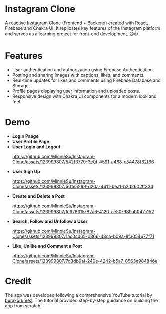 <a name="readme-top"></a>

# Instagram Clone
A reactive Instagram Clone (Frontend + Backend) created with React, Firebase and Chakra UI. It replicates key features of the Instagram platform and serves as a learning project for front-end development. :smile::thumbsup:
</br>

# Features
<ul>
  <li>User authentication and authorization using Firebase Authentication.</li>
<li>Posting and sharing images with captions, likes, and comments.</li>
<li>Real-time updates for likes and comments using Firebase Database and Storage.</li>
<li>Profile pages displaying user information and uploaded posts.</li>
<li>Responsive design with Chakra UI components for a modern look and feel.</li>
</ul>

# Demo
<ul>
  <li><Strong>Login Paage</Strong>
  </li>
  <li><Strong>User Profile Page</Strong>
  </li>
  <li><Strong>User Login and Logout</Strong></li>

https://github.com/MinnieSu/Instagram-Clone/assets/123999807/542f3779-3e0f-4591-a468-e54478f82f66

  
  <li><Strong>User Sign Up</Strong> </li>

https://github.com/MinnieSu/Instagram-Clone/assets/123999807/501e5299-d20a-4411-bea1-b2d2602ff334


  <li><Strong>Create and Delete a Post</Strong></li>

https://github.com/MinnieSu/Instagram-Clone/assets/123999807/fc678315-82a6-4120-ae50-989ab047c152


 <li><Strong>Search, Follow and Unfollow a User</Strong> </li>

https://github.com/MinnieSu/Instagram-Clone/assets/123999807/1ac0cd65-d866-43ca-b09a-8fa054677f71

<li><Strong>Like, Unlike and Comment a Post</Strong></li>

https://github.com/MinnieSu/Instagram-Clone/assets/123999807/7d3db9af-240e-4242-b5a7-8563e984846e
   
</ul>

# Credit
The app was developed following a comprehensive YouTube tutorial by <a href="https://www.youtube.com/watch?v=RMScMwY2B6Q&t=11996s">
burakorkmez</a>. The tutorial provided step-by-step guidance on building the app from scratch.



